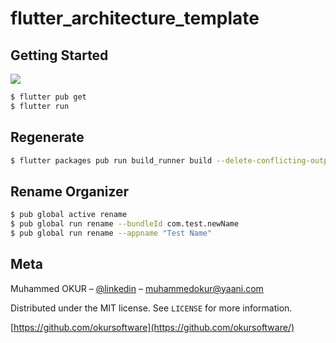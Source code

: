 # flutter_architecture_template


## Getting Started

![](assets/use.png)
```bash
$ flutter pub get
$ flutter run
```
## Regenerate

```bash
$ flutter packages pub run build_runner build --delete-conflicting-outputs
```
## Rename Organizer

```bash
$ pub global active rename
$ pub global run rename --bundleId com.test.newName
$ pub global run rename --appname "Test Name"
```


## Meta

Muhammed OKUR – [@linkedin](https://www.linkedin.com/in/muhammed-okur-035b06111/) – muhammedokur@yaani.com

Distributed under the MIT license. See ``LICENSE`` for more information.

[https://github.com/okursoftware](https://github.com/okursoftware/)